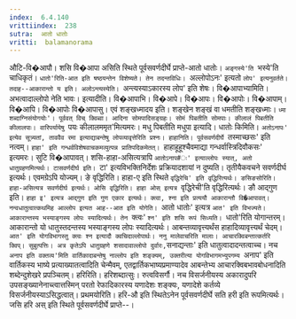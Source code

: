 ```yaml
---
index:  6.4.140
vrittiindex:  238
sutra:  आतो धातोः
vritti:  balamanorama 
---
```


औटि-वि�आपौ। शसि वि�आपा असिति स्थिते पूर्वसवर्णदीर्घे प्राप्ते-आतो धातोः। `अङ्गस्ये'ति `भस्ये'ति चाधिकृतं। `धातो'रिति-आत इति षष्ठयन्तेन विशेष्यते। तेन तदन्तविधिः। `अल्लोपोऽनः' इत्यतो `लोप' इत्यनुवर्तते। तदाह--आकारान्तो य इति। अलोऽन्त्यस्येति। `अन्त्यस्याऽकारस्य लोप' इति शेषः। वि�आपाभ्यामिति। अभत्वादाल्लोपो नेति भावः। इत्यादीति। वि�आपाभि। वि�आपे। वि�आपः। वि�आपोः। वि�आपाम्। वि�आपि। वि�आपोः वि�आपासु। एवं शङ्खध्मादय इति। शङ्खेन शङ्खं वा धमतीति शङ्खध्माः। `ध्मा शब्दाग्निसंयोगयोः'। पूर्ववत् विच् क्विब्वा। आदिना सोमपादिसङ्ग्रहः। सोमं पिबतीति सोमपाः। कीलालं पिबतीति कीलालपाः। वारिपर्यायेषु `पयः कीलालममृत'मित्यमरः। मधु पिबतीति मधुपा इत्यादि। धातोः किमिति। `अतोऽनापः' इत्येव सूत्र्यतां, ताववैव रमा इत्याद्याबन्तेषु लोपव्यावृत्तेरिति प्रश्नः। हाहानिति। पूर्वसवर्णदीर्घे `तस्माच्छसः' इति नत्वम्। `हाहा' इति गन्धर्वविशेषवाचकमव्युत्पन्न प्रातिपदिकमेतत्। `हाहाहूहूश्चैवमाद्या गन्धर्वास्त्रिदिवौकसः' इत्यमरः। सुटि वि�आपावत्। शसि-हाहा-असित्यत्रापि `आतोऽनाप#ः' इत्याल्लोपः स्यात्, अतो धातुग्रहणमित्यर्थः। टासवर्णदीर्घ इति। `टा' इत्यविभक्तिनिर्देशः प्रक्रियादशायां न दुष्यति। तृतीयैकवचने सवर्णदीर्घ इत्यर्थः। एवमग्रेऽपि योज्यम्। ङे वृद्धिरिति। हाहा-ए इति स्थिते `वृद्धिरेचि' इति वृद्धिरित्यर्थः। ङसिङसोरिति। हाहा-असित्यत्र सवर्णदीर्घ इत्यर्थः। ओसि वृद्धिरिति। हाहा ओस् इत्यत्र `वृद्धिरेची'ति वृद्धिरित्यर्थः। ङौ आद्गुण इति। `हाहा इ' इत्यत्र आद्गुण इति गुण एकार इत्यर्थः। क्त्वा, श्ना इति प्रत्ययौ आकारान्तौ वि�आपावत्। नन्वधातुत्वात्कथमिह आल्लोप इत्यत आह--आत इति योगेति। `आतो धातोः' इत्यत्र `आत' इति विभज्यते। आकारान्तस्य भस्याङ्गस्य लोपः स्यादित्यर्थः। तेन `क्त्वः' `श्न' इति शसि रूपं सिध्यति। `धातो'रिति योगान्तरम्। आकारान्तो यो धातुस्तदन्तस्य भस्याङ्गस्य लोपः स्यादित्यर्थः। आबन्तव्यावृत्त्यर्थंस हाहादिव्यावृत्त्यर्थं चेदम्। `आत' इति योगविभागस्तु क्त्वः श्न इत्यादौ क्वचिदाल्लोपार्थः। ननु मालेवाचरिति मालाः। आचारक्विबन्तात्कर्तरि क्विप्। सुबुत्पत्तिः। अत्र कृतेऽपि धातुग्रहणे शसादावाल्लोपो दुर्वारः,`सनाद्यन्ताः' इति धातुत्वादादन्तत्वाच्च। नच `अनाप इति वक्तव्य'मिति वार्तिकादाबन्तेषु नाल्लोप इति शङ्क्यम्, उक्तरीत्या योगविभागमभ्युपगम्य `अनाप' इति वार्तिकस्य भाष्ये प्रत्याख्यातत्वादिति चेन्मैवम्, एतद्वार्तिकभाष्यप्रमाण्यादेव आबन्तेभ्य आचारक्विबभावबोधनादिति शब्देन्दुशेखरे प्रपञ्चितम्। हरिरिति। हरिशब्दात्सुः। रुत्वविसर्गौ। नच विसर्जनीयस्य अकारादुपरि उपसङ्ख्यानेनाच्त्वात्तस्मिन् परतो रेफादिकारस्य यणादेशः शङ्क्यः, यणादेशे कर्तव्ये विसर्जनीयस्याऽसिद्धत्वात्। प्रथमयोरिति। हरि-औ इति स्थितेऽनेन पूर्वसवर्णदीर्घे सति हरी इति रूपमित्यर्थः। जसि हरि अस् इति स्थिते पूर्वसवर्णदीर्घे प्राप्ते--।

